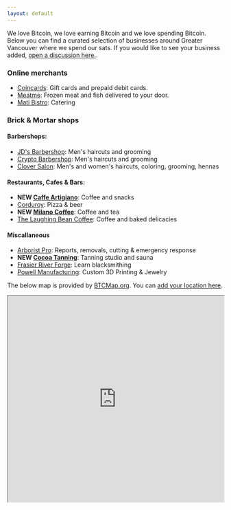 ```yaml
---
layout: default
---
```


We love Bitcoin, we love earning Bitcoin and we love spending Bitcoin. Below you can find a curated selection of businesses around Greater Vancouver where we spend our sats. If you would like to see your business added, [open a discussion here.](https://github.com/VancouverBitdevs/VancouverBitdevs.github.io/discussions/categories/merchants).

### Online merchants

- [Coincards](https://coincards.com/): Gift cards and prepaid debit cards.
- [Meatme](https://www.meatme.ca/): Frozen meat and fish delivered to your door.
- [Mati Bistro](https://www.matibistro.com/home): Catering

### Brick & Mortar shops

#### Barbershops:

- [JD's Barbershop](https://www.jdsbarbershop.com/): Men's haircuts and grooming
- [Crypto Barbershop](https://cryptobarbershops.com/): Men's haircuts and grooming
- [Clover Salon](https://www.cloversalon.com/): Men's and women's haircuts, coloring, grooming, hennas

#### Restaurants, Cafes & Bars:

- **NEW [Caffe Artigiano](https://caffeartigiano.com/)**: Coffee and snacks
- [Corduroy](https://www.corduroyrestaurant.com/): Pizza & beer
- **NEW [Milano Coffee](https://www.milanocoffee.ca/)**: Coffee and tea
- [The Laughing Bean Coffee](https://www.laughingbeancoffee.com/): Coffee and baked delicacies

#### Miscallaneous

- [Arborist Pro](https://www.arborist-pro.ca/): Reports, removals, cutting & emergency response
- **NEW [Cocoa Tanning](https://www.cocoatanning.ca/)**: Tanning studio and sauna
- [Frasier River Forge](https://fraserriverforge.com/): Learn blacksmithing
- [Powell Manufacturing](https://powellmanufactory.com/): Custom 3D Printing & Jewelry


The below map is provided by [BTCMap.org](https://btcmap.org/). You can [add your location here](https://btcmap.org/add-location).

<iframe
id="btcmap"
title="BTC Map"
width="100%" height="480"
allowfullscreen="true"
src="https://www.btcmap.org/map?lat=49.326912087086605&long=-122.85976409912111&lat=49.11747845930749&long=-123.3424758911133"
></iframe>
